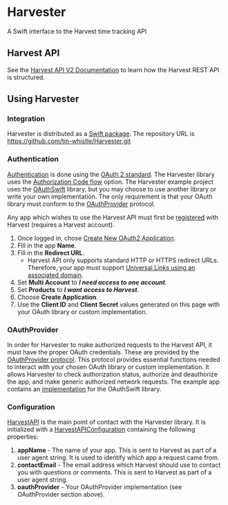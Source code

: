 # Harvester

A Swift interface to the Harvest time tracking API

## Harvest API

See the [Harvest API V2 Documentation](https://help.getharvest.com/api-v2/) to learn how the Harvest REST API is structured.

## Using Harvester

### Integration

Harvester is distributed as a [Swift package](https://developer.apple.com/documentation/swift_packages/adding_package_dependencies_to_your_app). The repository URL is https://github.com/tin-whistle/Harvester.git

### Authentication

[Authentication](https://help.getharvest.com/api-v2/authentication-api/authentication/authentication/) is done using the [OAuth 2 standard](https://tools.ietf.org/html/rfc6749). The Harvester library uses the [Authorization Code flow](https://help.getharvest.com/api-v2/authentication-api/authentication/authentication/#oauth2-authorization-flow) option. The Harvester example project uses the [OAuthSwift](https://github.com/OAuthSwift/OAuthSwift) library, but you may choose to use another library or write your own implementation. The only requirement is that your OAuth library must conform to the [OAuthProvider](Sources/Harvester/OAuthProvider.swift) protocol.

Any app which wishes to use the Harvest API must first be [registered](https://id.getharvest.com/developers) with Harvest (requires a Harvest account).
1. Once logged in, chose [Create New OAuth2 Application](https://id.getharvest.com/oauth2/clients/new).
2. Fill in the app **Name**.
3. Fill in the **Redirect URL**.
    - Harvest API only supports standard HTTP or HTTPS redirect URLs. Therefore, your app must support [Universal Links using an associated domain](https://developer.apple.com/library/archive/documentation/General/Conceptual/AppSearch/UniversalLinks.html).
4. Set **Multi Account** to **_I need access to one account_**.
5. Set **Products** to **_I want access to Harvest_**.
6. Choose **Create Application**.
7. Use the **Client ID** and **Client Secret** values generated on this page with your OAuth library or custom implementation.

### OAuthProvider

In order for Harvester to make authorized requests to the Harvest API, it must have the proper OAuth credentials. These are provided by the [OAuthProvider protocol](Sources/Harvester/OAuthProvider.swift). This protocol provides essential functions needed to interact with your chosen OAuth library or custom implementation. It allows Harvester to check authorization status, authorize and deauthorize the app, and make generic authorized network requests. The example app contains an [implementation](Example/HarvesterExample/HarvesterExample/OAuth/OAuthSwiftOAuthProvider.swift) for the OAuthSwift library.

### Configuration

[HarvestAPI](Sources/Harvester/HarvestAPI.swift) is the main point of contact with the Harvester library. It is initialized with a [HarvestAPIConfiguration](Sources/Harvester/HarvestAPIConfiguration.swift) containing the following properties:
1. **appName** - The name of your app. This is sent to Harvest as part of a user agent string. It is used to identify which app a request came from.
2. **contactEmail** - The email address which Harvest should use to contact you with questions or comments. This is sent to Harvest as part of a user agent string.
3. **oauthProvider** - Your OAuthProvider implementation (see OAuthProvider section above).
